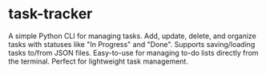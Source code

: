 # task-tracker
A simple Python CLI for managing tasks. Add, update, delete, and organize tasks with statuses like "In Progress" and "Done". Supports saving/loading tasks to/from JSON files. Easy-to-use for managing to-do lists directly from the terminal. Perfect for lightweight task management.
